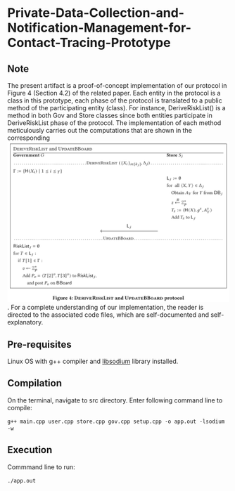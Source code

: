 # Private-Data-Collection-and-Notification-Management-for-Contact-Tracing-Prototype

## Note
The present artifact is a proof-of-concept implementation of our protocol in Figure 4 (Section 4.2) of the related paper. Each entity in the protocol is a class in this prototype, each phase of the protocol is translated to a public method of the participating entity (class). For instance, DeriveRiskList() is a method in both Gov and Store classes since both entities participate in DeriveRiskList phase of the protocol. The implementation of each method meticulously carries out the computations that are shown in the corresponding ![protocol diagram](Protocol.png). For a complete understanding of our implementation, the reader is directed to the associated code files, which are self-documented and self-explanatory.  


## Pre-requisites 
Linux OS with g++ compiler and [libsodium](https://libsodium.gitbook.io/doc/installation) library installed.

## Compilation 
On the terminal, navigate to src directory. Enter following command line to compile: 
```
g++ main.cpp user.cpp store.cpp gov.cpp setup.cpp -o app.out -lsodium -w
```
## Execution 
Commmand line to run: 
```
./app.out
```
